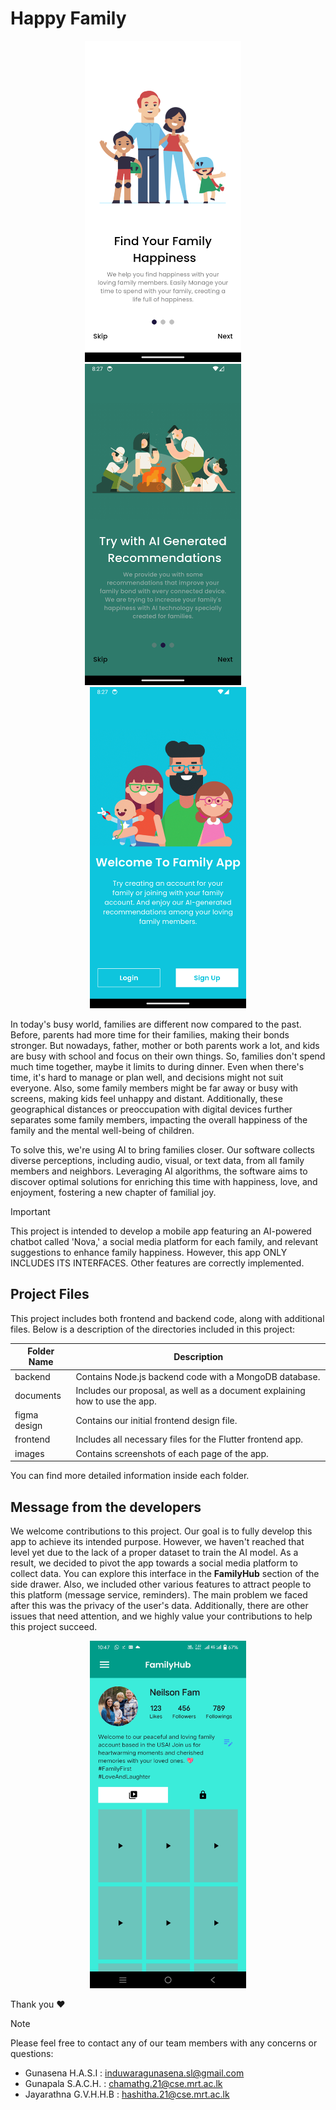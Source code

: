# Happy Family

<p align="center">
<img src="/images/1.png" alt="1" width="250"/>
  &nbsp;&nbsp;&nbsp;
<img src="/images/2.png" alt="2" width="250"/>
  &nbsp;&nbsp;&nbsp;
<img src="/images/3.png" alt="3" width="250"/>
</p>

In today's busy world, families are different now compared to the past. Before, parents had more time for 
their families, making their bonds stronger. But nowadays, father, mother or both parents work a lot, and 
kids are busy with school and focus on their own things. So, families don't spend much time together, 
maybe it limits to during dinner. Even when there's time, it's hard to manage or plan well, and decisions 
might not suit everyone. Also, some family members might be far away or busy with screens, making kids 
feel unhappy and distant. Additionally, these geographical distances or preoccupation with digital devices 
further separates some family members, impacting the overall happiness of the family and the mental 
well-being of children. 

To solve this, we're using AI to bring families closer. Our software collects diverse perceptions, including 
audio, visual, or text data, from all family members and neighbors. Leveraging AI algorithms, the software 
aims to discover optimal solutions for enriching this time with happiness, love, and enjoyment, fostering 
a new chapter of familial joy. 

> [!IMPORTANT]
> This project is intended to develop a mobile app featuring an AI-powered chatbot called 'Nova,' a social media platform for each family, and relevant suggestions to enhance family happiness. However, this app ONLY INCLUDES ITS INTERFACES. Other features are correctly implemented.

## Project Files
This project includes both frontend and backend code, along with additional files. Below is a description of the directories included in this project:

| Folder Name | Description |
| --- | --- |
| backend | Contains Node.js backend code with a MongoDB database. |
| documents | Includes our proposal, as well as a document explaining how to use the app. |
| figma design | Contains our initial frontend design file. |
| frontend | Includes all necessary files for the Flutter frontend app. |
| images | Contains screenshots of each page of the app. |

You can find more detailed information inside each folder.

## Message from the developers
We welcome contributions to this project. Our goal is to fully develop this app to achieve its intended purpose. However, we haven't reached that level yet due to the lack of a proper dataset to train the AI model. As a result, we decided to pivot the app towards a social media platform to collect data. You can explore this interface in the **FamilyHub** section of the side drawer. Also, we included other various features to attract people to this platform (message service, reminders). The main problem we faced after this was the privacy of the user's data. Additionally, there are other issues that need attention, and we highly value your contributions to help this project succeed.
  <p align="center">
  <img src="/images/19.jpg" alt="19" width="250"/>
  </p>
  
Thank you :heart:

> [!NOTE]
> Please feel free to contact any of our team members with any concerns or questions:
> - Gunasena H.A.S.I : induwaragunasena.sl@gmail.com
> - Gunapala S.A.C.H. : chamathg.21@cse.mrt.ac.lk 
> - Jayarathna G.V.H.H.B : hashitha.21@cse.mrt.ac.lk 
